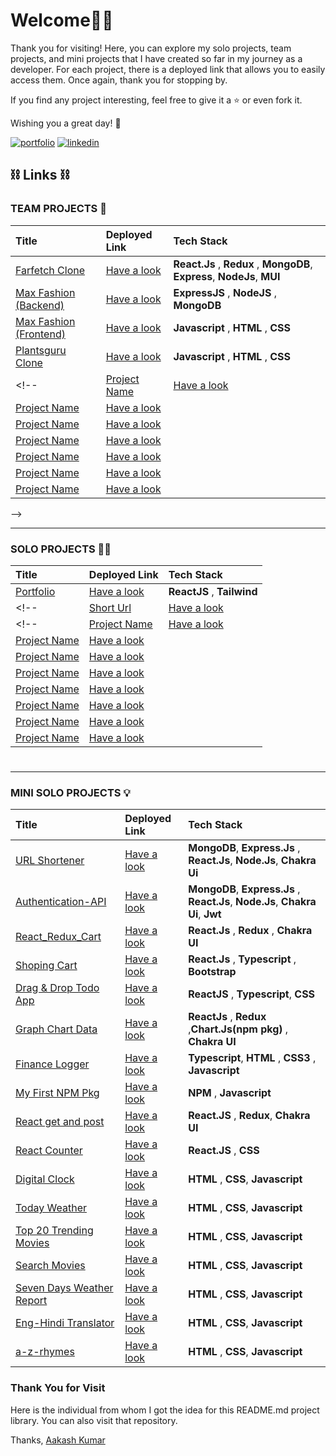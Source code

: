 
# Welcome🙏🏻

Thank you for visiting! Here, you can explore my solo projects, team projects, and mini projects that I have created so far in my journey as a developer. For each project, there is a deployed link that allows you to easily access them. Once again, thank you for stopping by.

If you find any project interesting, feel free to give it a ⭐️ or even fork it.

Wishing you a great day! 🙂


[![portfolio](https://img.shields.io/badge/my_portfolio-1DA1F2?style=for-the-badge&logo=ko-fi&logoColor=white)](https://akshay-kumar-portfoilo.netlify.app/)
[![linkedin](https://img.shields.io/badge/linkedin-0A66C2?style=for-the-badge&logo=linkedin&logoColor=white)](https://www.linkedin.com/in/akshay-kumar046203/)



## ⛓ Links ⛓

### TEAM PROJECTS 👥

| Title  |  Deployed Link   | Tech Stack |
| :-------- | :------- | :-------------------------------- |
|  [Farfetch Clone](https://github.com/Akshay-Singh-Rajput/Farfetch-clone)| [Have a look](https://farfetch-clone-react.netlify.app/) | **React.Js** , **Redux** , **MongoDB**, **Express**, **NodeJs**, **MUI**|
|  [Max Fashion (Backend)](https://github.com/Aakashvani/MaxFashion-Backend)| [Have a look](https://maxfashion-clone.netlify.app/) | **ExpressJS** , **NodeJS** , **MongoDB**|
|  [Max Fashion (Frontend)](https://github.com/Aakashvani/MaxFashion-Clone)| [Have a look](https://maxfashion-clone.netlify.app/) | **Javascript** , **HTML** , **CSS** |
|  [Plantsguru Clone](https://github.com/Akshay-Singh-Rajput/Plantsguru)| [Have a look](https://plantsguru-clone.netlify.app/) | **Javascript** , **HTML** , **CSS** |
<!--|  [Project Name]()| [Have a look]() |  |
|  [Project Name]()| [Have a look]() |  |
|  [Project Name]()| [Have a look]() |  |
|  [Project Name]()| [Have a look]() |  |
|  [Project Name]()| [Have a look]() |  |
|  [Project Name]()| [Have a look]() |  |
|  [Project Name]()| [Have a look]() |  |
 -->

---



### SOLO PROJECTS 🏋🏻

 | Title  |  Deployed Link   | Tech Stack |
| :-------- | :------- | :-------------------------------- |
|  [Portfolio](https://github.com/Akshay-Singh-Rajput/My-Portfoilio)| [Have a look](https://akshay-kumar-portfoilo.netlify.app/) | **ReactJS** , **Tailwind**  |
<!-- |  [Short Url](https://github.com/Akshay-Singh-Rajput/Short_URL)| [Have a look](https://shorturlweb.herokuapp.com/) | **Javascript** , **HTML** , **CSS** | -->
<!--|  [Project Name]()| [Have a look]() |  |
|  [Project Name]()| [Have a look]() |  |
|  [Project Name]()| [Have a look]() |  |
|  [Project Name]()| [Have a look]() |  |
|  [Project Name]()| [Have a look]() |  |
|  [Project Name]()| [Have a look]() |  |
|  [Project Name]()| [Have a look]() |  |
|  [Project Name]()| [Have a look]() |  | -->

#
---


### MINI SOLO PROJECTS 💡

| Title  |  Deployed Link   | Tech Stack |
| :-------- | :------- | :-------------------------------- |
|  [URL Shortener](https://github.com/Akshay-Singh-Rajput/Short_URL)| [Have a look](https://shorturlweb.herokuapp.com/) | **MongoDB**, **Express.Js** , **React.Js**, **Node.Js**, **Chakra Ui**  |
|  [Authentication-API](https://github.com/Akshay-Singh-Rajput/Authentication-API)| [Have a look](https://youtu.be/B2JcSaKlr1A) | **MongoDB**, **Express.Js** , **React.Js**, **Node.Js**, **Chakra Ui**,  **Jwt**|
|  [React_Redux_Cart](https://github.com/Akshay-Singh-Rajput/React_Redux_Cart)| [Have a look](https://ak-redux-cart.netlify.app/) | **React.Js** , **Redux**  , **Chakra UI** |
|  [Shoping Cart](https://github.com/Akshay-Singh-Rajput/E-Commerce)| [Have a look](https://react-typescript-cart.netlify.app/) | **React.Js** , **Typescript**  , **Bootstrap** |
|  [Drag & Drop Todo App](https://github.com/Akshay-Singh-Rajput/React-Typescript-TodoApp)| [Have a look](https://react-typescript-todo-app-seven.vercel.app/) | **ReactJS** , **Typescript**, **CSS** |
|  [Graph Chart Data ](https://github.com/Akshay-Singh-Rajput/Charts)| [Have a look](https://progress-charts-codemas.netlify.app/) |**ReactJs** , **Redux** ,**Chart.Js(npm pkg)** , **Chakra UI**  |
|  [Finance Logger](https://github.com/Akshay-Singh-Rajput/Learning_TypeScript)| [Have a look](https://typescript-financelogger.netlify.app/) | **Typescript**, **HTML** , **CSS3** , **Javascript** |
|  [My First NPM Pkg](https://github.com/Akshay-Singh-Rajput/Npm-Package)| [Have a look](https://www.npmjs.com/package/isthatprime) | **NPM** , **Javascript** |
|  [React get and post](https://github.com/Akshay-Singh-Rajput/CITY_COUNTRY_CRUD_REACT_APP)| [Have a look](https://city-country-crud-react-app.vercel.app/) | **React.JS** , **Redux**, **Chakra UI**  |
|  [React Counter](https://github.com/Akshay-Singh-Rajput/reactCounter)| [Have a look](https://react-counter-sepia.vercel.app/) | **React.JS** , **CSS**  |
|  [Digital Clock](https://github.com/Akshay-Singh-Rajput/Digital_Clock-Timer)| [Have a look](https://digital-clock-timer.vercel.app/) | **HTML** , **CSS**, **Javascript**  |
|  [Today Weather](https://github.com/Akshay-Singh-Rajput/)| [Have a look](https://today-wether.netlify.app/) | **HTML** , **CSS**, **Javascript**  |
|  [Top 20 Trending Movies](https://github.com/Akshay-Singh-Rajput/)| [Have a look](https://top20-trending-movies.netlify.app/) | **HTML** , **CSS**, **Javascript**  |
|  [Search Movies](https://github.com/Akshay-Singh-Rajput/)| [Have a look](https://search-movies-and-get-details.netlify.app/) | **HTML** , **CSS**, **Javascript**  |
|  [Seven Days Weather Report](https://github.com/Akshay-Singh-Rajput/)| [Have a look](https://seven-days-weather-report.netlify.app/) | **HTML** , **CSS**, **Javascript**  |
|  [Eng-Hindi Translator](https://github.com/Akshay-Singh-Rajput/)| [Have a look](https://eng-hnd-translator.netlify.app/) | **HTML** , **CSS**, **Javascript**  |
|  [a-z-rhymes](https://github.com/Akshay-Singh-Rajput/)| [Have a look](https://a-z-rhymes.netlify.app/) | **HTML** , **CSS**, **Javascript**  |

<!--|  []()| [Have a look]() |  |
|  [Project Name]()| [Have a look]() |  |
|  [Project Name]()| [Have a look]() |  | -->
<!--|  [Project Name]()| [Have a look]() |  |
|  [Project Name]()| [Have a look]() |  |
|  [Project Name]()| [Have a look]() |  |
|  [Project Name]()| [Have a look]() |  | -->
<!--|  [Project Name]()| [Have a look]() |  |
|  [Project Name]()| [Have a look]() |  |
|  [Project Name]()| [Have a look]() |  |
|  [Project Name]()| [Have a look]() |  | -->

 ### Thank You for Visit

 Here is the individual from whom I got the idea for this README.md project library. You can also visit that repository.
 
Thanks,
[Aakash Kumar](https://github.com/Aakashvani)
